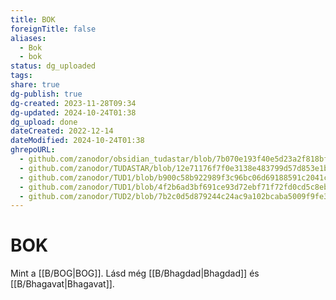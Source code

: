 ```yaml
---
title: BOK
foreignTitle: false
aliases:
  - Bok
  - bok
status: dg_uploaded
tags:
share: true
dg-publish: true
dg-created: 2023-11-28T09:34
dg-updated: 2024-10-24T01:38
dg_upload: done
dateCreated: 2022-12-14
dateModified: 2024-10-24T01:38
ghrepoURL:
  - github.com/zanodor/obsidian_tudastar/blob/7b070e193f40e5d23a2f818bf803593fb05aaed9/B/BOK.md
  - github.com/zanodor/TUDASTAR/blob/12e71176f7f0e3138e483799d57d853e1bed8a4e/B/BOK.md
  - github.com/zanodor/TUD1/blob/b900c58b922989f3c96bc06d69188591c2041c82/B/BOK.md
  - github.com/zanodor/TUD1/blob/4f2b6ad3bf691ce93d72ebf71f72fd0cd5c8eb69/B/BOK.md
  - github.com/zanodor/TUD2/blob/7b2c0d5d879244c24ac9a102bcaba5009f9fe3a5/B/BOK.md
---
```


# BOK

Mint a [[B/BOG\|BOG]]. Lásd még [[B/Bhagdad\|Bhagdad]] és [[B/Bhagavat\|Bhagavat]].  